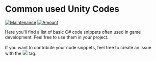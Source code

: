 # Common used Unity Codes

 [![Maintenance](https://img.shields.io/badge/Maintained%3F-yes-green.svg)](https://GitHub.com/MarvinTMavee/commoncodes/graphs/commit-activity)
 [![Amount](https://img.shields.io/badge/Amount-0-red.svg)](https://GitHub.com/MarvinTMavee/commoncodes/graphs/commit-activity)

Here you'll find a list of basic C# code snippets often used in game development. Feel free to use them in your project.<br><br>
If you want to contribute your code snippets, feel free to create an issue with the <img src="https://maevedev.com/ico/new-snippet.png"> tag.
